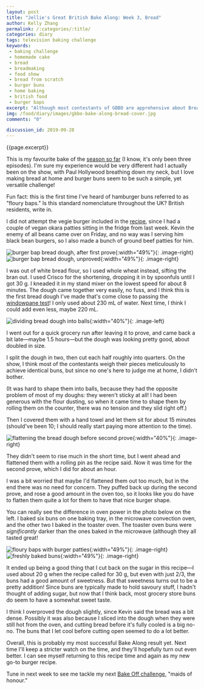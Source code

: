 ```yaml
---
layout: post
title: "Jellie's Great British Bake Along: Week 3, Bread"
author: Kelly Zhang
permalink: /:categories/:title/
categories: diary
tags: television baking challenge
keywords:
 - baking challenge
 - homemade cake
 - bread
 - breadmaking
 - food show
 - bread from scratch
 - burger buns
 - home baking
 - british food
 - burger baps
excerpt: "Although most contestants of GBBO are apprehensive about Bread Week, this is probably the week I was most excited to bake along to. Not that I'm a good bread baker—I just love eating bread!"
img: /food/diary/images/gbbo-bake-along-bread-cover.jpg
comments: "0"

discussion_id: 2019-09-28
---
```


{{page.excerpt}}

This is my favourite bake of the [season so far](/food/diary/jellies-great-british-bake-along-2019) (I know, it's only been three episodes). I'm sure my experience would be very different had I actually been on the show, with Paul Hollywood breathing down my neck, but I love making bread at home and burger buns seem to be such a simple, yet versatile challenge!

Fun fact: this is the first time I've heard of hamburger buns referred to as "floury baps." Is this standard nomenclature throughout the UK? British residents, write in.

I did not attempt the vegie burger included in the [recipe](https://thegreatbritishbakeoff.co.uk/recipes/all/paul-hollywoods-floury-baps-veggie-burgers/), since I had a couple of vegan okara patties sitting in the fridge from last week. Kevin the enemy of all beans came over on Friday, and no way was I serving him black bean burgers, so I also made a bunch of ground beef patties for him.

![burger bap bread dough, after first prove](/food/diary/images/gbbo-bake-along-bread-2.jpg){:width="49%"}{: .image-right} ![burger bap bread dough, unproved](/food/diary/images/gbbo-bake-along-bread-1.jpg){:width="49%"}{: .image-right}

I was out of white bread flour, so I used whole wheat instead, sifting the bran out. I used Crisco for the shortening, dropping it in by spoonfuls until I got 30 g. I kneaded it in my stand mixer on the lowest speed for about 8 minutes. The dough came together very easily, no fuss, and I think this is the first bread dough I've made that's come close to passing the [windowpane test](http://www.thefreshloaf.com/node/26723/my-dough-never-passes-windowpane-tests-what-wrong)! I only used about 230 mL of water. Next time, I think I could add even less, maybe 220 mL.

![dividing bread dough into balls](/food/diary/images/gbbo-bake-along-bread-3.jpg){:width="40%"}{: .image-left}

I went out for a quick grocery run after leaving it to prove, and came back a bit late—maybe 1.5 hours—but the dough was looking pretty good, about doubled in size.

I split the dough in two, then cut each half roughly into quarters. On the show, I think most of the contestants weigh their pieces meticulously to achieve identical buns, but since no one's here to judge me at home, I didn't bother.

(It was hard to shape them into balls, because they had the opposite problem of most of my doughs: they weren't sticky at all! I had been generous with the flour dusting, so when it came time to shape them by rolling them on the counter, there was no tension and they slid right off.)

Then I covered them with a hand towel and let them sit for about 15 minutes (should've been 10; I should really start paying more attention to the time).

![flattening the bread dough before second prove](/food/diary/images/gbbo-bake-along-bread-4.jpg){:width="40%"}{: .image-right}

They didn't seem to rise much in the short time, but I went ahead and flattened them with a rolling pin as the recipe said. Now it was time for the second prove, which I did for about an hour.

I was a bit worried that maybe I'd flattened them out too much, but in the end there was no need for concern. They puffed back up during the second prove, and rose a good amount in the oven too, so it looks like you do have to flatten them quite a lot for them to have that nice burger shape.

You can really see the difference in oven power in the photo below on the left. I baked six buns on one baking tray, in the microwave convection oven, and the other two I baked in the toaster oven. The toaster oven buns were *significantly* darker than the ones baked in the microwave (although they all tasted great!

![floury baps with burger patties](/food/diary/images/gbbo-bake-along-bread-6.jpg){:width="49%"}{: .image-right} ![freshly baked buns](/food/diary/images/gbbo-bake-along-bread-5.jpg){:width="49%"}{: .image-right}

It ended up being a good thing that I cut back on the sugar in this recipe—I used about 20 g when the recipe called for 30 g, but even with just 2/3, the buns had a good amount of sweetness. But that sweetness turns out to be a pretty addition! Since buns are typically made to hold savoury stuff, I hadn't thought of adding sugar, but now that I think back, most grocery store buns do seem to have a somewhat sweet taste.

I think I overproved the dough slightly, since Kevin said the bread was a bit dense. Possibly it was also because I sliced into the dough when they were still hot from the oven, and cutting bread before it's fully cooled is a big no-no. The buns that I let cool before cutting open seemed to do a lot better.

Overall, this is probably my most successful Bake Along result yet. Next time I'll keep a stricter watch on the time, and they'll hopefully turn out even better. I can see myself returning to this recipe time and again as my new go-to burger recipe.

Tune in next week to see me tackle my next [Bake Off challenge](/food/diary/jellies-great-british-bake-along-2019/#episode-4-dairy), "maids of honour."
